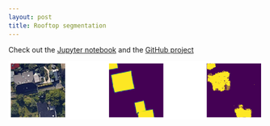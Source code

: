 ```yaml
---
layout: post
title: Rooftop segmentation
---
```


Check out the [Jupyter notebook](https://github.com/kevinkepp/rooftop-seg/blob/master/rts-tf2/train.ipynb) and the [GitHub project](https://github.com/kevinkepp/rooftop-seg)

<img src="/images/rooftop-seg.png" alt="notebook screenshot" width="600"/>
